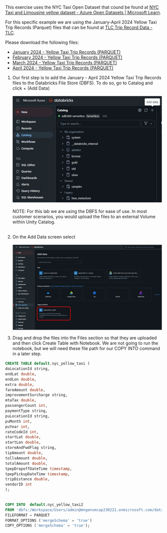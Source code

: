 This exercise uses the NYC Taxi Open Dataset that cound be found at [NYC Taxi and Limousine yellow dataset - Azure Open Datasets | Microsoft Learn](https://learn.microsoft.com/en-us/azure/open-datasets/dataset-taxi-yellow?tabs=azureml-opendatasets).

For this specific example we are using the January-April 2024 Yellow Taxi Trip Records (Parquet) files that can be found at [TLC Trip Record Data - TLC](https://www.nyc.gov/site/tlc/about/tlc-trip-record-data.page). 

Please download the following files:
* [January 2024 - Yellow Taxi Trip Records (PARQUET)](https://d37ci6vzurychx.cloudfront.net/trip-data/yellow_tripdata_2024-01.parquet)
* [February 2024 - Yellow Taxi Trip Records (PARQUET)](https://d37ci6vzurychx.cloudfront.net/trip-data/yellow_tripdata_2024-02.parquet)
* [March 2024 - Yellow Taxi Trip Records (PARQUET)](https://d37ci6vzurychx.cloudfront.net/trip-data/yellow_tripdata_2024-03.parquet)
* [April 2024 - Yellow Taxi Trip Records (PARQUET)](https://d37ci6vzurychx.cloudfront.net/trip-data/yellow_tripdata_2024-04.parquet)


1) Our first step is to add the January - April 2024 Yellow Taxi Trip Records files to the Databricks File Store (DBFS).  To do so, go to Catalog and click + (Add Data)  <BR>&nbsp;<BR>
![picture alt](/imagery/dwh_05_add_data.jpeg)<BR>&nbsp;<BR>
NOTE: For this lab we are using the DBFS for ease of use.  In most customer scenarios, you would upload the files to an external Volume within Unity Catalog. <BR>&nbsp;<BR>

2) On the Add Data screen select <BR>&nbsp;<BR>
![picture alt](/imagery/dwh_06_add_data_upload.png)

3) Drag and drop the files into the Files section so that they are uploaded and then click Create Table with Notebook.  We are not going to run the notebook, but we will need these file path for our COPY INTO command in a later step.

```sql
CREATE TABLE default.nyc_yellow_taxi (
doLocationId string,
endLat double,
endLon double,
extra double,
fareAmount double,
improvementSurcharge string,
mtaTax double,
passengerCount int,
paymentType string,
puLocationId string,
puMonth int,
puYear int,
rateCodeId int,
startLat double,
startLon double,
storeAndFwdFlag string,
tipAmount double,
tollsAmount double,
totalAmount double,
tpepDropoffDateTime timestamp,
tpepPickupDateTime timestamp,
tripDistance double,
vendorID int
);
```

```sql

COPY INTO  default.nyc_yellow_taxi2
FROM 'dbfs:/Workspace/Users/admin@mngenvmcap230221.onmicrosoft.com/data/yellow_tripdata_2023-01.parquet'
FILEFORMAT = PARQUET
FORMAT_OPTIONS ('mergeSchema' = 'true')
COPY_OPTIONS ('mergeSchema' = 'true');
```